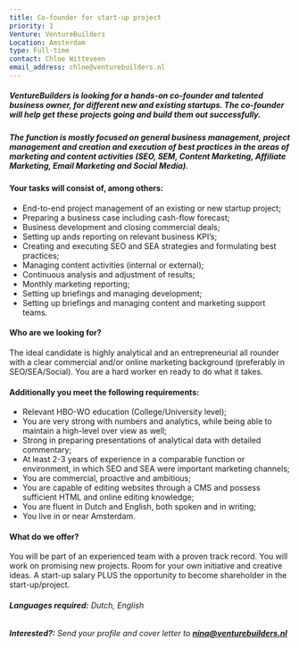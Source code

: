 ```yaml
---
title: Co-founder for start-up project
priority: 1
Venture: VentureBuilders
Location: Amsterdam
type: Full-time
contact: Chloe Witteveen
email_address: chloe@venturebuilders.nl
---
```


##### VentureBuilders is looking for a hands-on co-founder and talented business owner, for different new and existing startups. The co-founder will help get these projects going and build them out successfully.

##### The function is mostly focused on general business management, project management and creation and execution of best practices in the areas of marketing and content activities (SEO, SEM, Content Marketing, Affiliate Marketing, Email Marketing and Social Media).

#### Your tasks will consist of, among others:

- End-to-end project management of an existing or new startup project;
- Preparing a business case including cash-flow forecast;
- Business development and closing commercial deals;
- Setting up ands reporting on relevant business KPI’s;
- Creating and executing SEO and SEA strategies and formulating best practices;
- Managing content activities (internal or external);
- Continuous analysis and adjustment of results;
- Monthly marketing reporting;
- Setting up briefings and managing development;
- Setting up briefings and managing content and marketing support teams.

#### Who are we looking for?

The ideal candidate is highly analytical and an entrepreneurial all rounder with a clear commercial and/or online marketing background (preferably in SEO/SEA/Social). You are a hard worker en ready to do what it takes.

#### Additionally you meet the following requirements:

- Relevant HBO-WO education (College/University level);
- You are very strong with numbers and analytics, while being able to maintain a high-level over view as well;
- Strong in preparing presentations of analytical data with detailed commentary;
- At least 2-3 years of experience in a comparable function or environment, in which SEO and SEA were important marketing channels;
- You are commercial, proactive and ambitious;
- You are capable of editing websites through a CMS and possess sufficient HTML and online editing knowledge;
- You are fluent in Dutch and English, both spoken and in writing;
- You live in or near Amsterdam.

#### What do we offer?
You will be part of an experienced team with a proven track record. You will work on promising new projects. Room for your own initiative and creative ideas. A start-up salary PLUS the opportunity to become shareholder in the start-up/project.

###### **Languages required:** Dutch, English

###### **Interested?:** Send your profile and cover letter to **nina@venturebuilders.nl**
